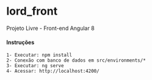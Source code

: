# lord_front

Projeto Livre - Front-end Angular 8

#### Instruções
    1- Executar: npm install
    2- Conexão com banco de dados em src/environments/*
    3- Executar: ng serve
    4- Acessar: http://localhost:4200/

